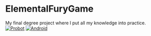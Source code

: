 # ElementalFuryGame
My final degree project where I put all my knowledge into practice.
[![Probot](https://img.shields.io/badge/Basic_IA-00B0D8?style=for-the-badge&logo=android&logoColor=white&labelColor=101010)]()
[![Android](https://img.shields.io/badge/VFX_Shaders-00B0D8?style=for-the-badge&logo=android&logoColor=white&labelColor=101010)]()
